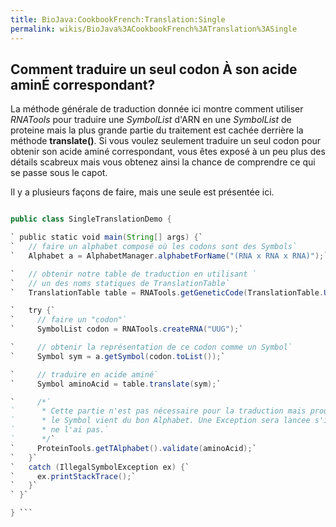 ```yaml
---
title: BioJava:CookbookFrench:Translation:Single
permalink: wikis/BioJava%3ACookbookFrench%3ATranslation%3ASingle
---
```


Comment traduire un seul codon À son acide aminÉ correspondant?
---------------------------------------------------------------

La méthode générale de traduction donnée ici montre comment utiliser
*RNATools* pour traduire une *SymbolList* d'ARN en une *SymbolList* de
proteine mais la plus grande partie du traitement est cachée derrière la
méthode **translate()**. Si vous voulez seulement traduire un seul codon
pour obtenir son acide aminé correspondant, vous êtes exposé à un peu
plus des détails scabreux mais vous obtenez ainsi la chance de
comprendre ce qui se passe sous le capot.

Il y a plusieurs façons de faire, mais une seule est présentée ici.

```java import org.biojava.bio.seq.\*; import org.biojava.bio.symbol.\*;

public class SingleTranslationDemo {

` public static void main(String[] args) {`  
`   // faire un alphabet composé où les codons sont des Symbols`  
`   Alphabet a = AlphabetManager.alphabetForName("(RNA x RNA x RNA)");`

`   // obtenir notre table de traduction en utilisant `  
`   // un des noms statiques de TranslationTable`  
`   TranslationTable table = RNATools.getGeneticCode(TranslationTable.UNIVERSAL);`

`   try {`  
`     // faire un "codon"`  
`     SymbolList codon = RNATools.createRNA("UUG");`

`     // obtenir la représentation de ce codon comme un Symbol`  
`     Symbol sym = a.getSymbol(codon.toList());`

`     // traduire en acide aminé`  
`     Symbol aminoAcid = table.translate(sym);`

`     /*`  
`      * Cette partie n'est pas nécessaire pour la traduction mais prouve que `  
`      * le Symbol vient du bon Alphabet. Une Exception sera lancee s'il `  
`      * ne l'ai pas.`  
`      */`  
`     ProteinTools.getTAlphabet().validate(aminoAcid);`  
`   }`  
`   catch (IllegalSymbolException ex) {`  
`     ex.printStackTrace();`  
`   }`  
` }`

} ```
